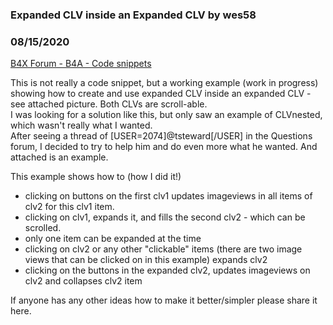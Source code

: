 ### Expanded CLV inside an Expanded CLV by wes58
### 08/15/2020
[B4X Forum - B4A - Code snippets](https://www.b4x.com/android/forum/threads/121229/)

This is not really a code snippet, but a working example (work in progress) showing how to create and use expanded CLV inside an expanded CLV - see attached picture. Both CLVs are scroll-able.  
I was looking for a solution like this, but only saw an example of CLVnested, which wasn't really what I wanted.  
After seeing a thread of [USER=2074]@tsteward[/USER] in the Questions forum, I decided to try to help him and do even more what he wanted. And attached is an example.  
  
This example shows how to (how I did it!)  
- clicking on buttons on the first clv1 updates imageviews in all items of clv2 for this clv1 item.  
- clicking on clv1, expands it, and fills the second clv2 - which can be scrolled.  
- only one item can be expanded at the time  
- clicking on clv2 or any other "clickable" items (there are two image views that can be clicked on in this example) expands clv2  
- clicking on the buttons in the expanded clv2, updates imageviews on clv2 and collapses clv2 item  
  
If anyone has any other ideas how to make it better/simpler please share it here.